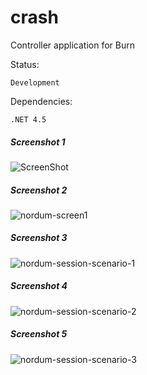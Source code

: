 # crash

Controller application for Burn

Status: 

	Development

Dependencies:

	.NET 4.5

	
	
	
##### Screenshot 1
![ScreenShot](https://cloud.githubusercontent.com/assets/1276717/15109182/60df83dc-15da-11e6-9015-4da7ed4154bf.png)


##### Screenshot 2
![nordum-screen1](https://cloud.githubusercontent.com/assets/1276717/18312659/1bf870e0-750b-11e6-855d-4334ca80ec58.png)


##### Screenshot 3
![nordum-session-scenario-1](https://cloud.githubusercontent.com/assets/1276717/18580597/df23afba-7bfc-11e6-9795-cd78dc2b24c8.png)


##### Screenshot 4
![nordum-session-scenario-2](https://cloud.githubusercontent.com/assets/1276717/18580605/e621b53c-7bfc-11e6-9628-faed10dd93bb.png)


##### Screenshot 5
![nordum-session-scenario-3](https://cloud.githubusercontent.com/assets/1276717/18580609/e9a1c120-7bfc-11e6-8e88-5b1d491c9bde.png)